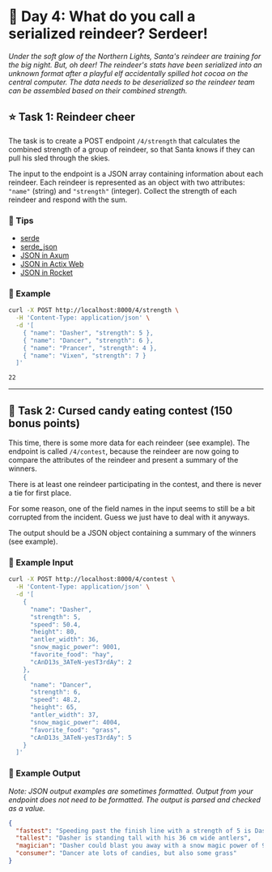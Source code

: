 # 🎄 Day 4: What do you call a serialized reindeer? Serdeer!

*Under the soft glow of the Northern Lights, Santa's reindeer are training for the big night. But, oh deer! The reindeer's stats have been serialized into an unknown format after a playful elf accidentally spilled hot cocoa on the central computer. The data needs to be deserialized so the reindeer team can be assembled based on their combined strength.*

## ⭐ Task 1: Reindeer cheer

The task is to create a POST endpoint `/4/strength` that calculates the combined strength of a group of reindeer, so that Santa knows if they can pull his sled through the skies.

The input to the endpoint is a JSON array containing information about each reindeer. Each reindeer is represented as an object with two attributes: `"name"` (string) and `"strength"` (integer). Collect the strength of each reindeer and respond with the sum.

### 🔔 Tips

- [serde](https://docs.rs/serde/latest/serde/)
- [serde_json](https://docs.rs/serde_json/latest/serde_json/)
- [JSON in Axum](https://docs.rs/axum/latest/axum/struct.Json.html)
- [JSON in Actix Web](https://actix.rs/docs/request)
- [JSON in Rocket](https://rocket.rs/v0.5/guide/requests/#json)

### 💠 Example

```bash
curl -X POST http://localhost:8000/4/strength \
  -H 'Content-Type: application/json' \
  -d '[
    { "name": "Dasher", "strength": 5 },
    { "name": "Dancer", "strength": 6 },
    { "name": "Prancer", "strength": 4 },
    { "name": "Vixen", "strength": 7 }
  ]'

22
```

---

## 🎁 Task 2: Cursed candy eating contest (150 bonus points)

This time, there is some more data for each reindeer (see example).
The endpoint is called `/4/contest`, because the reindeer are now  going to compare the attributes of the reindeer and present a summary of the winners.

There is at least one reindeer participating in the contest, and there is never a tie for first place.

For some reason, one of the field names in the input seems to still be a bit corrupted from the incident. Guess we just have to deal with it anyways.

The output should be a JSON object containing a summary of the winners (see example).

### 💠 Example Input

```bash
curl -X POST http://localhost:8000/4/contest \
  -H 'Content-Type: application/json' \
  -d '[
    {
      "name": "Dasher",
      "strength": 5,
      "speed": 50.4,
      "height": 80,
      "antler_width": 36,
      "snow_magic_power": 9001,
      "favorite_food": "hay",
      "cAnD13s_3ATeN-yesT3rdAy": 2
    },
    {
      "name": "Dancer",
      "strength": 6,
      "speed": 48.2,
      "height": 65,
      "antler_width": 37,
      "snow_magic_power": 4004,
      "favorite_food": "grass",
      "cAnD13s_3ATeN-yesT3rdAy": 5
    }
  ]'
```

### 💠 Example Output

*Note: JSON output examples are sometimes formatted. Output from your endpoint does not need to be formatted. The output is parsed and checked as a value.*

```json
{
  "fastest": "Speeding past the finish line with a strength of 5 is Dasher",
  "tallest": "Dasher is standing tall with his 36 cm wide antlers",
  "magician": "Dasher could blast you away with a snow magic power of 9001",
  "consumer": "Dancer ate lots of candies, but also some grass"
}
```

